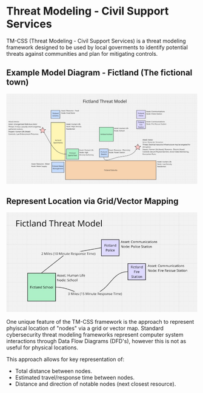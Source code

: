 # Threat Modeling - Civil Support Services
TM-CSS (Threat Modeling - Civil Support Services) is a threat modeling framework designed to be used by local goverments to identify potential threats against communities and plan for mitigating controls.

## Example Model Diagram - Fictland (The fictional town)
![Example Model - Fictland](/samples/example-Fictland.jpg)

## Represent Location via Grid/Vector Mapping
![Example - Grid Map](/samples/example-GridMapping.jpg)

One unique feature of the TM-CSS framework is the approach to represent phyiscal location of "nodes" via a grid or vector map. Standard cybersecurity threat modeling frameworks represent computer system interactions through Data Flow Diagrams (DFD's), however this is not as useful for physical locations.

This approach allows for key representation of:
* Total distance between nodes.
* Estimated travel/response time between nodes.
* Distance and direction of notable nodes (next closest resource).
